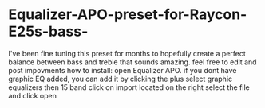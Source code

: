 # Equalizer-APO-preset-for-Raycon-E25s-bass-
I've been fine tuning this preset for months to hopefully create a perfect balance between bass and treble that sounds amazing. feel free to edit and post impovments
how to install:
open Equalizer APO. if you dont have graphic EQ added, you can add it by clicking the plus
select graphic equalizers then 15 band
click on import located on the right
select the file and click open
